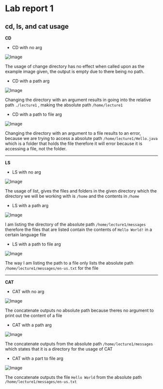 # Lab report 1

## cd, ls, and cat usage

**CD**

* CD with no arg
  
![Image](https://github.com/ChrisXaysanasith/cse15l-lab-reports/assets/26499648/047793fc-f5b6-4f3d-854f-947ca292c2f1)

The usage of change directory has no effect when called upon as the example image given, the output is empty due to there being no path.

* CD with a path arg

![Image](https://github.com/ChrisXaysanasith/cse15l-lab-reports/assets/26499648/2163b7ec-7144-453e-8b44-a5218532201b)

Changing the directory with an argument results in going into the relative path `./lecture1` , making the absolute path `/home/lecture1`

* CD with a path to file arg

![Image](https://github.com/ChrisXaysanasith/cse15l-lab-reports/assets/26499648/858cbc5e-ae65-479c-ba77-f20ef0c9cb87)

Changing the directory with an argument to a file results to an error, because we are trying to access a absolute path `/home/lecture1/Hello.java` which is a folder that holds the file therefore it will error because it is accessing a file, not the folder. 

---

**LS**

* LS with no arg

![Image](https://github.com/ChrisXaysanasith/cse15l-lab-reports/assets/26499648/eb058c44-08ae-476e-b324-dcf74eb3eca6)

The usage of list, gives the files and folders in the given directory which the directory we will be working with is `/home` and the contents in `/home`

* LS with a path arg

![Image](https://github.com/ChrisXaysanasith/cse15l-lab-reports/assets/26499648/0391bbeb-6cf7-43ea-abd9-71a6ef3b769a)

I am listing the directory of the absolute path `/home/lecture1/messages` therefore the files that are listed contain the contents of `Hello World!` in a certain language file

* LS with a path to file arg

![Image](https://github.com/ChrisXaysanasith/cse15l-lab-reports/assets/26499648/1aa7eaa0-733b-488e-a833-42a142467fb8)

The way I am listing the path to a file only lists the absolute path `/home/lecture1/messages/en-us.txt` for the file

---

**CAT**

* CAT with no arg

![Image](https://github.com/ChrisXaysanasith/cse15l-lab-reports/assets/26499648/568f7382-c1cf-4c1d-a38c-792fe2a04976)

The concatenate outputs no absolute path because theres no argument to print out the content of a file

* CAT with a path arg

![Image](https://github.com/ChrisXaysanasith/cse15l-lab-reports/assets/26499648/5531532b-06b0-4893-8915-da9b15430874)

The concatenate outputs from the absolute path `/home/lecture1/messages` which states that it is a directory for the usage of CAT

* CAT with a part to file arg
  
![Image](https://github.com/ChrisXaysanasith/cse15l-lab-reports/assets/26499648/0edec8b9-43db-48fe-8086-8b6213c16484)

The concatenate outputs the file `Hello World` from the absolute path `/home/lecture1/messages/en-us.txt`


